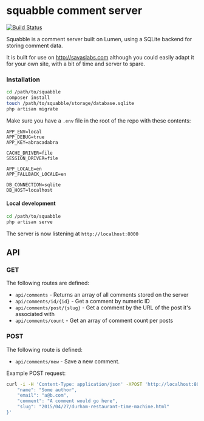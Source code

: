 # squabble comment server

[![Build Status](https://travis-ci.org/savaslabs/squabble.svg)](https://travis-ci.org/savaslabs/squabble)

Squabble is a comment server built on Lumen, using a SQLite backend for storing comment data.

It is built for use on http://savaslabs.com although you could easily adapt it for your own site, with a bit of time and server to spare.

### Installation

``` bash
cd /path/to/squabble
composer install
touch /path/to/squabble/storage/database.sqlite
php artisan migrate
```

Make sure you have a `.env` file in the root of the repo with these contents:

```
APP_ENV=local
APP_DEBUG=true
APP_KEY=abracadabra

CACHE_DRIVER=file
SESSION_DRIVER=file

APP_LOCALE=en
APP_FALLBACK_LOCALE=en

DB_CONNECTION=sqlite
DB_HOST=localhost
```

#### Local development

``` bash
cd /path/to/squabble
php artisan serve
```

The server is now listening at `http://localhost:8000`

## API

### GET

The following routes are defined:

- `api/comments` - Returns an array of all comments stored on the server
- `api/comments/id/{id}` - Get a comment by numeric ID
- `api/comments/post/{slug}` - Get a comment by the URL of the post it's associated with
- `api/comments/count` - Get an array of comment count per posts

### POST

The following route is defined:

- `api/comments/new` - Save a new comment.

Example POST request:

``` bash
curl -i -H 'Content-Type: application/json' -XPOST 'http://localhost:8000/api/comments/new' -d '{
    "name": "Some author",
    "email": "a@b.com",
    "comment": "A comment would go here",
    "slug": "2015/04/27/durham-restaurant-time-machine.html"
}' 
```
